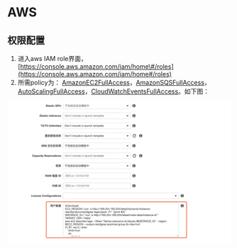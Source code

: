 # AWS

## 权限配置

1. 进入aws IAM role界面， [https://console.aws.amazon.com/iam/home\#/roles](https://console.aws.amazon.com/iam/home#/roles) 
2. 所需policy为： [AmazonEC2FullAccess](https://console.aws.amazon.com/iam/home?region=us-west-1#/policies/arn%3Aaws%3Aiam%3A%3Aaws%3Apolicy%2FAmazonEC2FullAccess)，[AmazonSQSFullAccess](https://console.aws.amazon.com/iam/home?region=us-west-1#/policies/arn%3Aaws%3Aiam%3A%3Aaws%3Apolicy%2FAmazonSQSFullAccess)，[AutoScalingFullAccess](https://console.aws.amazon.com/iam/home?region=us-west-1#/policies/arn%3Aaws%3Aiam%3A%3Aaws%3Apolicy%2FAutoScalingFullAccess)，[CloudWatchEventsFullAccess](https://console.aws.amazon.com/iam/home?region=us-west-1#/policies/arn%3Aaws%3Aiam%3A%3Aaws%3Apolicy%2FCloudWatchEventsFullAccess)。如下图：



![](../../../.gitbook/assets/image%20%2844%29.png)

